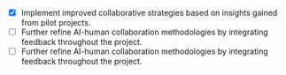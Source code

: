 - [x] Implement improved collaborative strategies based on insights gained from pilot projects.
- [ ] Further refine AI-human collaboration methodologies by integrating feedback throughout the project.
- [ ] Further refine AI-human collaboration methodologies by integrating feedback throughout the project.